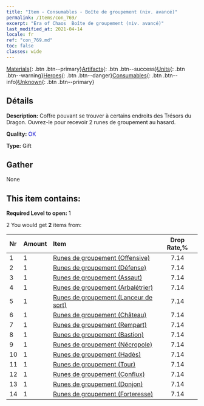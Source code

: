 ```yaml
---
title: "Item - Consumables - Boîte de groupement (niv. avancé)"
permalink: /Items/con_769/
excerpt: "Era of Chaos  Boîte de groupement (niv. avancé)"
last_modified_at: 2021-04-14
locale: fr
ref: "con_769.md"
toc: false
classes: wide
---
```

 [Materials](/fr/Items/){: .btn .btn--primary}[Artifacts](/fr/Items/Artifacts/){: .btn .btn--success}[Units](/fr/Items/Units/){: .btn .btn--warning}[Heroes](/fr/Items/Heroes/){: .btn .btn--danger}[Consumables](/fr/Items/Consumables/){: .btn .btn--info}[Unknown](/fr/Items/Unknown/){: .btn .btn--primary}

## Détails
 **Description:** Coffre pouvant se trouver à certains endroits des Trésors du Dragon. Ouvrez-le pour recevoir 2 runes de groupement au hasard.

 **Quality:** <span style="color: #0000CD">OK</span>

 **Type:** Gift

## Gather

  None

## This item contains:

 **Required Level to open:** 1

 2 You would get **2** items  from:

  | Nr | Amount |     Item    | Drop Rate,% |
  |:---|:-------|:------------|:---------:|
  | 1 | 1 | [Runes de groupement (Offensive)](/fr/Items/con_734/) | 7.14 | 
  | 2 | 1 | [Runes de groupement (Défense)](/fr/Items/con_739/) | 7.14 | 
  | 3 | 1 | [Runes de groupement (Assaut)](/fr/Items/con_741/) | 7.14 | 
  | 4 | 1 | [Runes de groupement (Arbalétrier)](/fr/Items/con_742/) | 7.14 | 
  | 5 | 1 | [Runes de groupement (Lanceur de sort)](/fr/Items/con_746/) | 7.14 | 
  | 6 | 1 | [Runes de groupement (Château)](/fr/Items/con_752/) | 7.14 | 
  | 7 | 1 | [Runes de groupement (Rempart)](/fr/Items/con_753/) | 7.14 | 
  | 8 | 1 | [Runes de groupement (Bastion)](/fr/Items/con_754/) | 7.14 | 
  | 9 | 1 | [Runes de groupement (Nécropole)](/fr/Items/con_755/) | 7.14 | 
  | 10 | 1 | [Runes de groupement (Hadès)](/fr/Items/con_777/) | 7.14 | 
  | 11 | 1 | [Runes de groupement (Tour)](/fr/Items/con_785/) | 7.14 | 
  | 12 | 1 | [Runes de groupement (Conflux)](/fr/Items/con_791/) | 7.14 | 
  | 13 | 1 | [Runes de groupement (Donjon)](/fr/Items/con_792/) | 7.14 | 
  | 14 | 1 | [Runes de groupement (Forteresse)](/fr/Items/con_818/) | 7.14 | 
